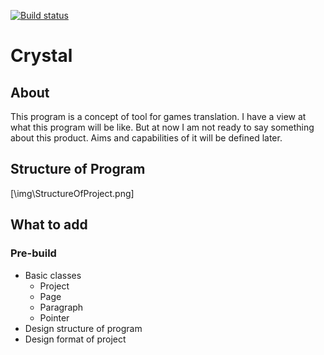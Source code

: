[![Build status](https://ci.appveyor.com/api/projects/status/i6monq0vo0c7p75b?svg=true)](https://ci.appveyor.com/project/Ace-Lightning/crystal)
# Crystal
## About
This program is a concept of tool for games translation. I have a view at what this program will be like. But at now I am not ready to say something about this product. Aims and capabilities of it will be defined later.

## Structure of Program
[\img\StructureOfProject.png]

## What to add
### Pre-build
- Basic classes
	- Project
	- Page
	- Paragraph
	- Pointer
- Design structure of program
- Design format of project